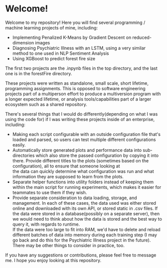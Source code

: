 # Welcome!

Welcome to my repository!  Here you will find several programming / machine learning projects of mine, including:

 - Implementing Penalized K-Means by Gradient Descent on reduced-dimension images
 - Diagnosing Psychiatric Illness with an LSTM, using a very similar method to one used in NLP Sentiment Analysis
 - Using XGBoost to predict forest fire size
 
 The first two projects are the .inpynb files in the top directory, and the last one is in the forestFire directory.
 
These projects were written as standalone, small scale, short lifetime, programming assignments.  This is opposed to software engineering 
projects part of a multiperson effort to produce a multiversion program with a longer expected lifetime, or analysis tools/capabilities 
part of a larger ecosystem such as a shared repository.  

There's several things that I would do differently(depending on what I was using the code for) if I was writing these projects 
inside of an enterprise, including:
 - Making each script configurable with an outside configuration file that's loaded and parsed, so users can test multiple different 
 configurations easily.
 - Automatically store generated plots and performance data into sub-directories which also store the passed configuration by copying
 it into there.  Provide different titles to the plots (sometimes based on the configuration), all to ensure that someone looking at  
 the data can quickly determine what configuration was run and what information they are supposed to learn from the plots.
 - Separate helper functions into utility folders instead of keeping them within the main script for running experiments, which makes it 
 easier for teammates to use them if they wish.
 - Provide separate consideration to data loading, storage, and management.  In each of these cases, the data used was either stored 
 online and downloaded with its own API, or stored static in .csv files.  If the data were stored in a database(possibly on a separate server), 
 then we would need to think about how the data is stored and the best way to query it, with regards to runtime.  
 If the data were too large to fit into RAM, we'd have to delete and reload different batches of data into memory during each training 
 step (I may go back and do this for the Psychiatric Illness project in the future).  There may be other things to consider in practice, too.
 
If you have any suggestions or contributions, please feel free to message me.  I hope you enjoy looking at this repository.
